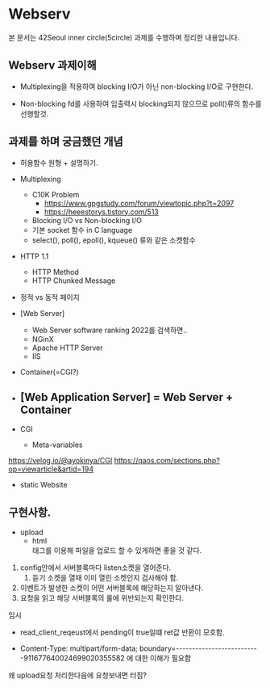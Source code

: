 # Webserv

본 문서는 42Seoul inner circle(5circle) 과제를 수행하며 정리한 내용입니다.

## Webserv 과제이해

- Multiplexing을 적용하여 blocking I/O가 아닌 non-blocking I/O로 구현한다.

- Non-blocking fd를 사용하여 입출력시 blocking되지 않으므로 poll()류의 함수를 선행할것.

## 과제를 하며 궁금했던 개념

- 허용함수 원형 + 설명하기.

- Multiplexing
	- C10K Problem
		- https://www.gpgstudy.com/forum/viewtopic.php?t=2097
		- https://heeestorys.tistory.com/513
	- Blocking I/O vs Non-blocking I/O
	- 기본 socket 함수 in C language
	- select(), poll(), epoll(), kqueue() 류와 같은 소켓함수

- HTTP 1.1
	- HTTP Method
	- HTTP Chunked Message

- 정적 vs 동적 페이지
- [Web Server]
	- Web Server software ranking 2022를 검색하면..
	- NGinX
	- Apache HTTP Server
	- IIS
- Container(=CGI?)
- [Web Application Server] = Web Server + Container
	-

- CGI
	- Meta-variables

https://velog.io/@ayokinya/CGI
https://qaos.com/sections.php?op=viewarticle&artid=194
- static Website

## 구현사항.

- upload
	- html <form> 태그를 이용해 파일을 업로드 할 수 있게하면 좋을 것 같다.

1. config안에서 서버블록마다 listen소켓을 열어준다.
   1. 듣기 소켓을 열때 이미 열린 소켓인지 검사해야 함.
2. 이벤트가 발생한 소켓이 어떤 서버블록에 해당하는지 알아낸다.
3. 요청을 읽고 해당 서버블록의 룰에 위반되는지 확인한다.

임시

- read_client_reqeust에서 pending이 true일떄 ret값 반환이 모호함.

- Content-Type: multipart/form-data; boundary=--------------------------911677640024699020355582
에 대한 이해가 필요함

왜 upload요청 처리한다음에 요청보내면 터짐?
